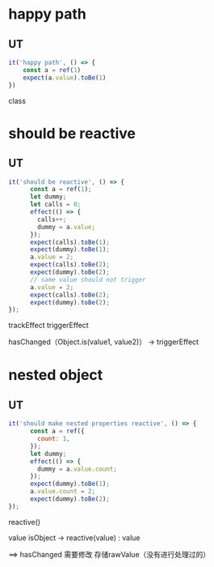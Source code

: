 # happy path
## UT
```javascript
it('happy path', () => {
	const a = ref(1)
	expect(a.value).toBe(1)
})
```


class

# should be reactive
## UT
```javascript
it('should be reactive', () => {
      const a = ref(1);
      let dummy;
      let calls = 0;
      effect(() => {
        calls++;
        dummy = a.value;
      });
      expect(calls).toBe(1);
      expect(dummy).toBe(1);
      a.value = 2;
      expect(calls).toBe(2);
      expect(dummy).toBe(2);
      // same value should not trigger
      a.value = 2;
      expect(calls).toBe(2);
      expect(dummy).toBe(2);
});
```


trackEffect
triggerEffect

hasChanged（Object.is(value1, value2)） -> triggerEffect

# nested object

## UT
```javascript
it('should make nested properties reactive', () => {
      const a = ref({
        count: 1,
      });
      let dummy;
      effect(() => {
        dummy = a.value.count;
      });
      expect(dummy).toBe(1);
      a.value.count = 2;
      expect(dummy).toBe(2);
});
```

reactive()

value isObject -> reactive(value) : value

==> hasChanged 需要修改
存储rawValue（没有进行处理过的）
